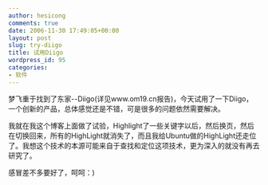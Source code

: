 ```yaml
---
author: hesicong
comments: true
date: 2006-11-30 17:49:05+00:00
layout: post
slug: try-diigo
title: 试用Diigo
wordpress_id: 95
categories:
- 软件
---
```



梦飞重于找到了东家--Diigo(详见www.om19.cn报告)，今天试用了一下Diigo，一个创新的产品，总体感觉还是不错，可是很多的问题依然需要解决。

我就在我这个博客上面做了试验，Highlight了一些关键字以后，然后换页，然后在切换回来，所有的HighLight就消失了，而且我给Ubuntu做的HighLight还走位了。我想这个技术的本源可能来自于查找和定位这项技术，更为深入的就没有再去研究了。

感冒差不多要好了，呵呵：)
